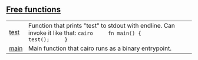 
## [Free functions](./hello_world_sub_package-free_functions.md)

| | |
|:---|:---|
| [test](./hello_world_sub_package-test.md) | Function that prints "test" to stdout with endline. Can invoke it like that: ```cairo     fn main() {         test();     } ``` |
| [main](./hello_world_sub_package-main.md) | Main function that cairo runs as a binary entrypoint. |
